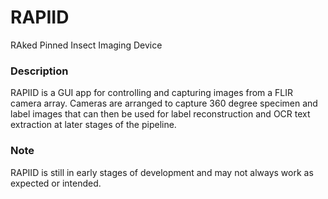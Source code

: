 # RAPIID
RAked Pinned Insect Imaging Device


### Description
RAPIID is a GUI app for controlling and capturing images from a FLIR camera array. Cameras are arranged to capture 360 degree specimen and label images that can then be used for label reconstruction and OCR text extraction at later stages of the pipeline.

### Note
RAPIID is still in early stages of development and may not always work as expected or intended.
